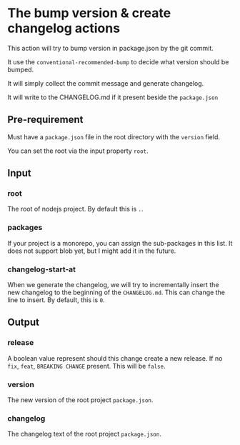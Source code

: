 # The bump version & create changelog actions

This action will try to bump version in package.json by the git commit.

It use the `conventional-recommended-bump` to decide what version should be bumped.

It will simply collect the commit message and generate changelog.

It will write to the CHANGELOG.md if it present beside the `package.json`

## Pre-requirement

Must have a `package.json` file in the root directory with the `version` field.

You can set the root via the input property `root`.

## Input

### root

The root of nodejs project. By default this is `.`.

### packages

If your project is a monorepo, you can assign the sub-packages in this list. It does not support blob yet, but I might add it in the future.

### changelog-start-at

When we generate the changelog, we will try to incrementally insert the new changelog to the beginning of the `CHANGELOG.md`. This can change the line to insert. By default, this is `0`.


## Output

### release

A boolean value represent should this change create a new release.
If no `fix`, `feat`, `BREAKING CHANGE` present. This will be `false`.

### version

The new version of the root project `package.json`.

### changelog

The changelog text of the root project `package.json`.
